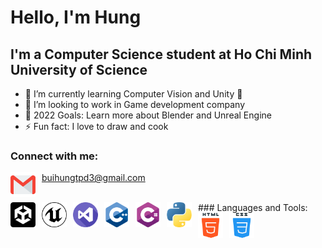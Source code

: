 # Hello, I'm Hung


## I'm a Computer Science student at Ho Chi Minh University of Science
- 🌱 I’m currently learning Computer Vision and Unity 🤣
- 👯 I’m looking to work in Game development company
- 🥅 2022 Goals: Learn more about Blender and Unreal Engine
- ⚡ Fun fact: I love to draw and cook

### Connect with me:

<img align="left" alt="website" src = "./img/gmail.png" width="40" style="padding-right:10px;"/> buihungtpd3@gmail.com

<br/>
### Languages and Tools:
<img align="left" alt="website" src = "./img/unity.png" width="40" style="padding-right:10px;"/>
<img align="left" alt="website" src = "./img/unreal.png" width="40" style="padding-right:10px;"/>
<img align="left" alt="website" src = "./img/visual-studio.png" width="40" style="padding-right:10px;"/>
<img align="left" alt="website" src = "./img/c-.png" width="40" style="padding-right:10px;"/>
<img align="left" alt="website" src = "./img/c-sharp.png" width="40" style="padding-right:10px;"/>
<img align="left" alt="website" src = "./img/python.png" width="40" style="padding-right:10px;"/>
<img align="left" alt="website" src = "./img/html-5.png" width="40" style="padding-right:10px;"/>
<img align="left" alt="website" src = "./img/css.png" width="40" style="padding-right:10px;"/>
